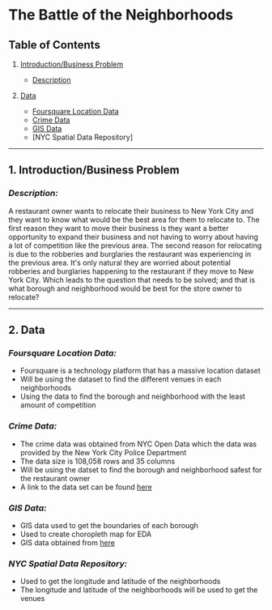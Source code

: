 
# The Battle of the Neighborhoods


## Table of Contents
1. [Introduction/Business Problem](https://github.com/Raylo95/Capstone#1-introductionbusiness-problem)
   * [Description](https://github.com/Raylo95/Capstone#description)
    
2. [Data](https://github.com/Raylo95/Capstone#2-data)
    * [Foursquare Location Data](https://github.com/Raylo95/Capstone#foursquare-location-data)
    * [Crime Data](https://github.com/Raylo95/Capstone#crime-data)
    * [GIS Data](https://github.com/Raylo95/Capstone#gis-data)
    * [NYC Spatial Data Repository]


---
<!-- toc -->

## 1. Introduction/Business Problem

  ### _Description:_

A restaurant owner wants to relocate their business to New York City and they want to know what would be the best area for them to relocate to. The first reason they want to move their business is they want a better opportunity to expand their business and not having to worry about having a lot of competition like the previous area. The second reason for relocating is due to the robberies and burglaries the restaurant was experiencing in the previous area. It's only natural they are worried about potential robberies and burglaries happening to the restaurant if they move to New York City. Which leads to the question that needs to be solved; and that is what borough and neighborhood would be best for the store owner to relocate?

---

## 2. Data

   ### _Foursquare Location Data:_
* Foursquare is a technology platform that has a massive location dataset
* Will be using the dataset to find the different venues in each neighborhoods
* Using the data to find the borough and neighborhood with the least amount of competition

 ### _Crime Data:_
 * The crime data was obtained from NYC Open Data which the data was provided by the New York City Police Department
 * The data size is 108,058 rows and 35 columns
 * Will be using the datset to find the borough and neighborhood safest for the restaurant owner
 * A link to the data set can be found [here](https://data.cityofnewyork.us/Public-Safety/NYPD-Complaint-Data-Current-Year-To-Date-/5uac-w243)
 ### _GIS Data:_
 * GIS data used to get the boundaries of each borough 
 * Used to create choropleth map for EDA
 * GIS data obtained from [here](https://data.cityofnewyork.us/City-Government/Borough-Boundaries/tqmj-j8zm) 
 
 ### _NYC Spatial Data Repository:_
 * Used to get the longitude and latitude of the neighborhoods
 * The longitude and latitude of the neighborhoods will be used to get the venues



